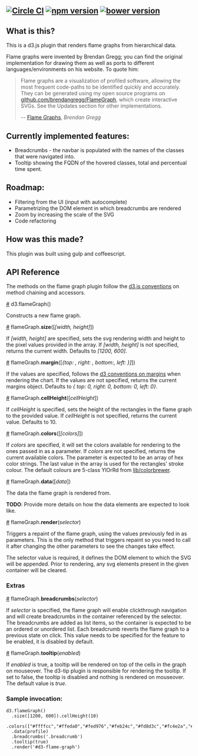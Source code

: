 ## [![Circle CI](https://circleci.com/gh/cimi/flame-graph-d3/tree/master.svg?style=svg)](https://circleci.com/gh/cimi/flame-graph-d3/tree/master) [![npm version](https://badge.fury.io/js/flame-graph-d3.svg)](https://badge.fury.io/js/flame-graph-d3) [![bower version](https://badge.fury.io/bo/flame-graph-d3.svg)](https://badge.fury.io/bo/flame-graph-d3)

## What is this?

This is a d3.js plugin that renders flame graphs from hierarchical data.

Flame graphs were invented by Brendan Gregg; you can find the original implementation for drawing them as well as ports to different languages/environments on his website. To quote him:

> Flame graphs are a visualization of profiled software, allowing the most frequent code-paths to be identified quickly and accurately. They can be generated using my open source programs on [github.com/brendangregg/FlameGraph](http://github.com/brendangregg/FlameGraph), which create interactive SVGs. See the Updates section for other implementations.
>
> -- [Flame Graphs](http://www.brendangregg.com/flamegraphs.html), <cite>Brendan Gregg</cite>

## Currently implemented features:

* Breadcrumbs - the navbar is populated with the names of the classes that were navigated into.
* Tooltip showing the FQDN of the hovered classes, total and percentual time spent.

## Roadmap:

* Filtering from the UI (input with autocomplete)
* Parametrizing the DOM element in which breadcrumbs are rendered
* Zoom by increasing the scale of the SVG
* Code refactoring

## How was this made?

This plugin was built using gulp and coffeescript.

## API Reference

The methods on the flame graph plugin follow the [d3.js conventions](http://bost.ocks.org/mike/chart/) on method chaining and accessors.

<a href="#flameGraph">#</a> d3.flameGraph()

Constructs a new flame graph.

<a href="#size">#</a> flameGraph.__size__([_[width, height]_])

If _[width, height]_ are specified, sets the svg rendering width and height to the pixel values provided in the array. If _[width, height]_ is not specified, returns the current width. Defaults to _[1200, 600]_.

<a href="#margin">#</a> flameGraph.__margin__([_{top: , right: , bottom:, left: }]_])

If the values are specified, follows the [d3 conventions on margins](http://bl.ocks.org/mbostock/3019563) when rendering the chart. If the values are not specified, returns the current margins object. Defaults to _{ top: 0, right: 0, bottom: 0, left: 0}_.

<a href="#cellHeight">#</a> flameGraph.__cellHeight__([_cellHeight_])

If _cellHeight_ is specified, sets the height of the rectangles in the flame graph to the provided value. If _cellHeight_ is not specified, returns the current value. Defaults to 10.

<a href="#colors">#</a> flameGraph.__colors__([_[colors]_])

If _colors_ are specified, it will set the colors available for rendering to the ones passed in as a parameter. If _colors_ are not specified, returns the current available colors. The parameter is expected to be an array of hex color strings. The last value in the array is used for the rectangles' stroke colour. The default colours are 5-class YlOrRd from [lib/colorbrewer](http://colorbrewer2.org/).

<a href="#data">#</a> flameGraph.__data__([_data_])

The data the flame graph is rendered from.

__TODO__: Provide more details on how the data elements are expected to look like.

<a href="#render">#</a> flameGraph.__render__(_selector_)

Triggers a repaint of the flame graph, using the values previously fed in as parameters. This is the only method that triggers repaint so you need to call it after changing the other parameters to see the changes take effect.

The selector value is required, it defines the DOM element to which the SVG will be appended. Prior to rendering, any svg elements present in the given container will be cleared.

### Extras

<a href="#breadcrumbs">#</a> flameGraph.__breadcrumbs__(_selector_)

If _selector_ is specified, the flame graph will enable clickthrough navigation and will create breadcrumbs in the container referenced by the selector. The breadcrumbs are added as list items, so the container is expected to be an ordered or unordered list. Each breadcrumb reverts the flame graph to a previous state on click. This value needs to be specified for the feature to be enabled, it is disabled by default.

<a href="#tooltip">#</a> flameGraph.__tooltip__(_enabled_)

If _enabled_ is true, a tooltip will be rendered on top of the cells in the graph on mouseover. The d3-tip plugin is responsible for rendering the tooltip. If set to false, the tooltip is disabled and nothing is rendered on mouseover. The default value is _true_.

### Sample invocation:

```
d3.flameGraph()
  .size([1200, 600]).cellHeight(10)
  .colors(["#ffffcc","#ffeda0","#fed976","#feb24c","#fd8d3c","#fc4e2a","#e31a1c","#bd0026"])
  .data(profile)
  .breadcrumbs('.breadcrumb')
  .tooltip(true)
  .render('#d3-flame-graph')
```
